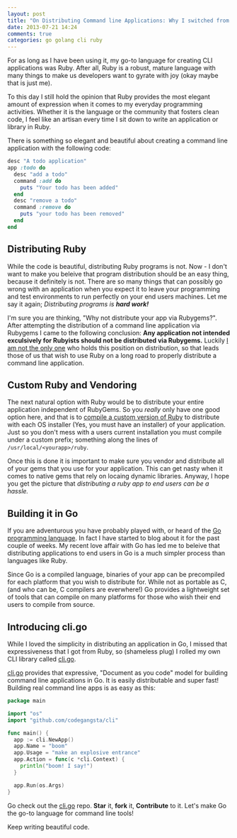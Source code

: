 ```yaml
---
layout: post
title: "On Distributing Command line Applications: Why I switched from Ruby to Go"
date: 2013-07-21 14:24
comments: true
categories: go golang cli ruby
---
```


For as long as I have been using it, my go-to language for creating CLI applications was Ruby. After all, Ruby is a robust, mature language with many things to make us developers want to gyrate with joy (okay maybe that is just me). 

To this day I still hold the opinion that Ruby provides the most elegant amount of expression when it comes to my everyday programming activities. Whether it is the language or the community that fosters clean code, I feel like an artisan every time I sit down to write an application or library in Ruby.

There is something so elegant and beautiful about creating a command line application with the following code:

``` ruby
desc "A todo application"
app :todo do
  desc "add a todo"
  command :add do
    puts "Your todo has been added"
  end
  desc "remove a todo"
  command :remove do
    puts "your todo has been removed"
  end
end
```

## Distributing Ruby
While the code is beautiful, distributing Ruby programs is not. Now - I don't want to make you beleive that program distribution should be an easy thing, because it definitely is not. There are so many things that can possibly go wrong with an application when you expect it to leave your programming and test environments to run perfectly on your end users machines. Let me say it again; *Distributing programs is **hard work!***

I'm sure you are thinking, "Why not distribute your app via Rubygems?". After attempting the distribution of a command line application via Rubygems I came to the following conclusion: **Any application not intended exculsively for Rubyists should not be distributed via Rubygems.** Luckily [I am not the only one](http://mitchellh.com/abandoning-rubygems) who holds this position on distribution, so that leads those of us that wish to use Ruby on a long road to properly distribute a command line application.

## Custom Ruby and Vendoring
The next natural option with Ruby would be to distribute your entire application independent of RubyGems. So you *really* only have one good option here, and that is to [compile a custom version of Ruby](http://yehudakatz.com/2012/06/05/tokaido-status-update-implementation-details/) to distribute with each OS installer (Yes, you must have an installer) of your application. Just so you don't mess with a users current installation you must compile under a custom prefix; something along the lines of `/usr/local/<yourapp>/ruby`. 

Once this is done it is important to make sure you vendor and distribute all of your gems that you use for your application. This can get nasty when it comes to native gems that rely on locaing dynamic libraries. Anyway, I hope you get the picture that *distributing a ruby app to end users can be a hassle.*

## Building it in Go
If you are adventurous you have probably played with, or heard of the [Go programming language](http://golang.org/). In fact I have started to blog about it for the past couple of weeks. My recent love affair with Go has led me to beleive that distributing applications to end users in Go is a much simpler process than languages like Ruby.

Since Go is a compiled language, binaries of your app can be precompiled for each platform that you wish to distribute for. While not as portable as C, (and who can be, C compilers are everwhere!) Go provides a lightweight set of tools that can compile on many platforms for those who wish their end users to compile from source.

## Introducing cli.go
While I loved the simplicity in distributing an application in Go, I missed that expressiveness that I got from Ruby, so (shameless plug) I rolled my own CLI library called [cli.go](https://github.com/codegangsta/cli).  

[cli.go](https://github.com/codegangsta/cli) provides that expressive, "Document as you code" model for building command line applications in Go. It is easily distributable and super fast! Building real command line apps is as easy as this:

``` go
package main

import "os"
import "github.com/codegangsta/cli"

func main() {
  app := cli.NewApp()
  app.Name = "boom"
  app.Usage = "make an explosive entrance"
  app.Action = func(c *cli.Context) {
    println("boom! I say!")
  }

  app.Run(os.Args)
}
```

Go check out the [cli.go](https://github.com/codegangsta/cli) repo. **Star** it, **fork** it, **Contribute** to it. Let's make Go the go-to language for command line tools!

Keep writing beautiful code.